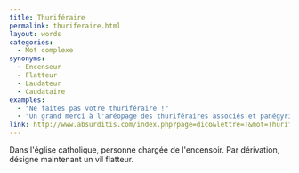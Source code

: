 ```yaml
---
title: Thuriféraire
permalink: thuriferaire.html
layout: words
categories:
  - Mot complexe
synonyms:
  - Encenseur
  - Flatteur
  - Laudateur
  - Caudataire
examples:
  - "Ne faites pas votre thuriféraire !"
  - "Un grand merci à l'aréopage des thuriféraires associés et panégyristes associés !!!"
link: http://www.absurditis.com/index.php?page=dico&lettre=T&mot=Thurif%E9raire
---
```


Dans l'église catholique, personne chargée de l'encensoir. Par dérivation, désigne maintenant un vil flatteur.

